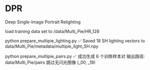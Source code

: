 # DPR
Deep Single-Image Portrait Relighting


load training data set to /data/Multi_Pie/HR_128
                                                                        
python prepare_multipie_lighting.py
✅ Saved 18 SH lighting vectors to data/Multi_Pie/metadata/multipie_light_SH.npy

python prepare_multipie_pairs.py
✅ 成功生成 6 个训练样本对
   输出路径: data/Multi_Pie/pairs
   跳过无闪光图像 (_00, _19)


